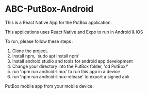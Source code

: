 # ABC-PutBox-Android

This is a React Native App for the PutBox application.

This applications uses React Native and Expo to run in Android & IOS

To run, please follow these steps :
1. Clone the project.
2. Install npm, 'sudo apt install npm'
3. Install android studio and tools for android app development
4. Change your directory into the PutBox folder, 'cd PutBox/'
5. run 'npm run android-linux' to run this app in a device
6. run 'npm run android-linux-release' to export a signed apk

PutBox mobile app from your mobile device.
